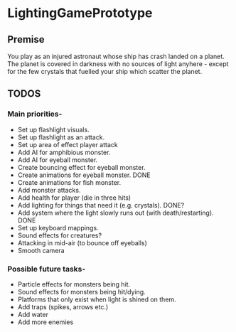 # LightingGamePrototype

## Premise
You play as an injured astronaut whose ship has crash landed on a planet. The planet is covered in darkness with no sources of light anyhere - except for the few crystals that fuelled your ship which scatter the planet.

## TODOS

### Main priorities-
* Set up flashlight visuals.
* Set up flashlight as an attack.
* Set up area of effect player attack
* Add AI for amphibious monster.
* Add AI for eyeball monster.
* Create bouncing effect for eyeball monster.
* Create animations for eyeball monster. DONE
* Create animations for fish monster.
* Add monster attacks.
* Add health for player (die in three hits)
* Add lighting for things that need it (e.g. crystals). DONE?
* Add system where the light slowly runs out (with death/restarting). DONE
* Set up keyboard mappings.
* Sound effects for creatures?
* Attacking in mid-air (to bounce off eyeballs)
* Smooth camera

### Possible future tasks-
* Particle effects for monsters being hit.
* Sound effects for monsters being hit/dying.
* Platforms that only exist when light is shined on them.
* Add traps (spikes, arrows etc.)
* Add water
* Add more enemies 

